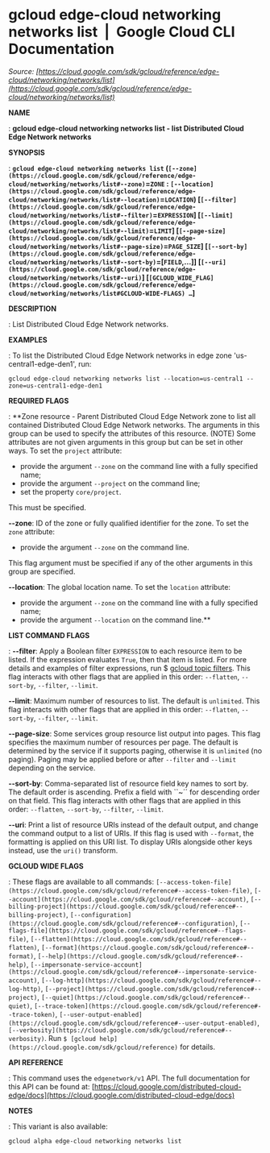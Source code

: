 # gcloud edge-cloud networking networks list  |  Google Cloud CLI Documentation

*Source: [https://cloud.google.com/sdk/gcloud/reference/edge-cloud/networking/networks/list](https://cloud.google.com/sdk/gcloud/reference/edge-cloud/networking/networks/list)*

**NAME**

: **gcloud edge-cloud networking networks list - list Distributed Cloud Edge Network networks**

**SYNOPSIS**

: **`gcloud edge-cloud networking networks list` (`[--zone](https://cloud.google.com/sdk/gcloud/reference/edge-cloud/networking/networks/list#--zone)`=`ZONE` : `[--location](https://cloud.google.com/sdk/gcloud/reference/edge-cloud/networking/networks/list#--location)`=`LOCATION`) [`[--filter](https://cloud.google.com/sdk/gcloud/reference/edge-cloud/networking/networks/list#--filter)`=`EXPRESSION`] [`[--limit](https://cloud.google.com/sdk/gcloud/reference/edge-cloud/networking/networks/list#--limit)`=`LIMIT`] [`[--page-size](https://cloud.google.com/sdk/gcloud/reference/edge-cloud/networking/networks/list#--page-size)`=`PAGE_SIZE`] [`[--sort-by](https://cloud.google.com/sdk/gcloud/reference/edge-cloud/networking/networks/list#--sort-by)`=[`FIELD`,…]] [`[--uri](https://cloud.google.com/sdk/gcloud/reference/edge-cloud/networking/networks/list#--uri)`] [`[GCLOUD_WIDE_FLAG](https://cloud.google.com/sdk/gcloud/reference/edge-cloud/networking/networks/list#GCLOUD-WIDE-FLAGS) …`]**

**DESCRIPTION**

: List Distributed Cloud Edge Network networks.

**EXAMPLES**

: To list the Distributed Cloud Edge Network networks in edge zone
'us-central1-edge-den1', run:

```
gcloud edge-cloud networking networks list --location=us-central1 --zone=us-central1-edge-den1
```

**REQUIRED FLAGS**

: **Zone resource - Parent Distributed Cloud Edge Network zone to list all contained
Distributed Cloud Edge Network networks. The arguments in this group can be used
to specify the attributes of this resource. (NOTE) Some attributes are not given
arguments in this group but can be set in other ways.
To set the `project` attribute:

- provide the argument `--zone` on the command line with a fully
specified name;
- provide the argument `--project` on the command line;
- set the property `core/project`.

This must be specified.

**--zone**:
ID of the zone or fully qualified identifier for the zone.
To set the `zone` attribute:

- provide the argument `--zone` on the command line.

This flag argument must be specified if any of the other arguments in this group
are specified.

**--location**:
The global location name.
To set the `location` attribute:

- provide the argument `--zone` on the command line with a fully
specified name;
- provide the argument `--location` on the command line.**

**LIST COMMAND FLAGS**

: **--filter**:
Apply a Boolean filter `EXPRESSION` to each resource item
to be listed. If the expression evaluates `True`, then that item is
listed. For more details and examples of filter expressions, run $ [gcloud topic filters](https://cloud.google.com/sdk/gcloud/reference/topic/filters). This flag
interacts with other flags that are applied in this order:
`--flatten`, `--sort-by`, `--filter`,
`--limit`.

**--limit**:
Maximum number of resources to list. The default is `unlimited`. This
flag interacts with other flags that are applied in this order:
`--flatten`, `--sort-by`, `--filter`,
`--limit`.

**--page-size**:
Some services group resource list output into pages. This flag specifies the
maximum number of resources per page. The default is determined by the service
if it supports paging, otherwise it is `unlimited` (no paging).
Paging may be applied before or after `--filter` and
`--limit` depending on the service.

**--sort-by**:
Comma-separated list of resource field key names to sort by. The default order
is ascending. Prefix a field with ``~´´ for descending order on that
field. This flag interacts with other flags that are applied in this order:
`--flatten`, `--sort-by`, `--filter`,
`--limit`.

**--uri**:
Print a list of resource URIs instead of the default output, and change the
command output to a list of URIs. If this flag is used with
`--format`, the formatting is applied on this URI list. To display
URIs alongside other keys instead, use the `uri()` transform.

**GCLOUD WIDE FLAGS**

: These flags are available to all commands: `[--access-token-file](https://cloud.google.com/sdk/gcloud/reference#--access-token-file)`,
`[--account](https://cloud.google.com/sdk/gcloud/reference#--account)`, `[--billing-project](https://cloud.google.com/sdk/gcloud/reference#--billing-project)`,
`[--configuration](https://cloud.google.com/sdk/gcloud/reference#--configuration)`,
`[--flags-file](https://cloud.google.com/sdk/gcloud/reference#--flags-file)`,
`[--flatten](https://cloud.google.com/sdk/gcloud/reference#--flatten)`, `[--format](https://cloud.google.com/sdk/gcloud/reference#--format)`, `[--help](https://cloud.google.com/sdk/gcloud/reference#--help)`, `[--impersonate-service-account](https://cloud.google.com/sdk/gcloud/reference#--impersonate-service-account)`,
`[--log-http](https://cloud.google.com/sdk/gcloud/reference#--log-http)`,
`[--project](https://cloud.google.com/sdk/gcloud/reference#--project)`, `[--quiet](https://cloud.google.com/sdk/gcloud/reference#--quiet)`, `[--trace-token](https://cloud.google.com/sdk/gcloud/reference#--trace-token)`, `[--user-output-enabled](https://cloud.google.com/sdk/gcloud/reference#--user-output-enabled)`,
`[--verbosity](https://cloud.google.com/sdk/gcloud/reference#--verbosity)`.
Run `$ [gcloud help](https://cloud.google.com/sdk/gcloud/reference)` for details.

**API REFERENCE**

: This command uses the `edgenetwork/v1` API. The full documentation
for this API can be found at: [https://cloud.google.com/distributed-cloud-edge/docs](https://cloud.google.com/distributed-cloud-edge/docs)

**NOTES**

: This variant is also available:

```
gcloud alpha edge-cloud networking networks list
```